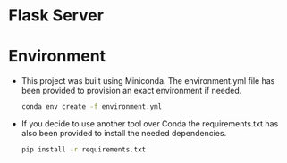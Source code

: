 # Flask Server

# Environment

- This project was built using Miniconda. The environment.yml file has been provided to provision an exact environment if needed.

  ```bash
  conda env create -f environment.yml
  ```

- If you decide to use another tool over Conda the requirements.txt has also been provided to install the needed dependencies.

  ```bash
  pip install -r requirements.txt
  ```
